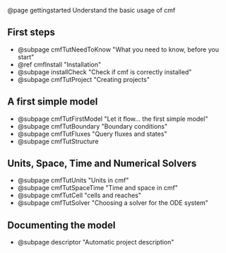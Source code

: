 @page gettingstarted Understand the basic usage of cmf

## First steps

  - @subpage cmfTutNeedToKnow "What you need to know, before you start"
  - @ref cmfInstall "Installation"
  - @subpage installCheck "Check if cmf is correctly installed"
  - @subpage cmfTutProject "Creating projects"

## A first simple model

  - @subpage cmfTutFirstModel "Let it flow... the first simple model"
  - @subpage cmfTutBoundary "Boundary conditions"
  - @subpage cmfTutFluxes "Query fluxes and states"
  - @subpage cmfTutStructure

## Units, Space, Time and Numerical Solvers

  - @subpage cmfTutUnits "Units in cmf"
  - @subpage cmfTutSpaceTime "Time and space in cmf"
  - @subpage cmfTutCell "cells and reaches"
  - @subpage cmfTutSolver "Choosing a solver for the ODE system"

## Documenting the model

  - @subpage descriptor "Automatic project description"

